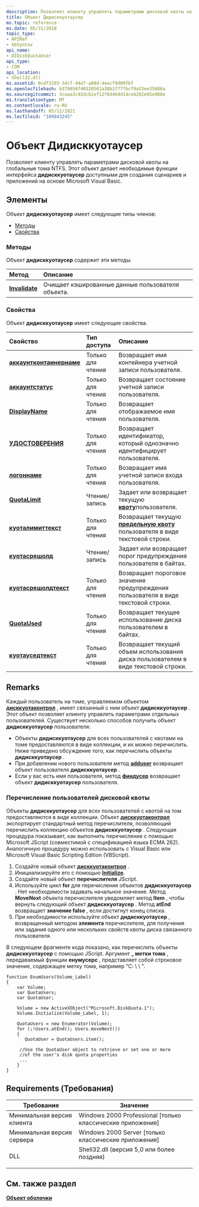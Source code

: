 ```yaml
---
description: Позволяет клиенту управлять параметрами дисковой квоты на глобальные тома NTFS. Этот объект делает необходимые функции интерфейса Дидисккуотаусер доступными для создания сценариев и приложений на основе Microsoft Visual Basic.
title: Объект Дидисккуотаусер
ms.topic: reference
ms.date: 05/31/2018
topic_type:
- APIRef
- kbSyntax
api_name:
- DIDiskQuotaUser
api_type:
- COM
api_location:
- Shell32.dll
ms.assetid: 0cdf3293-3dcf-44e7-a80d-4eacf9d09fbf
ms.openlocfilehash: b370056f40320561a38b1f77fbcf9a53ee35686a
ms.sourcegitcommit: 3caaa3c92dcb1ef12f84464d14ce6262e65e988e
ms.translationtype: MT
ms.contentlocale: ru-RU
ms.lasthandoff: 05/12/2021
ms.locfileid: "109843245"
---
```

# <a name="didiskquotauser-object"></a>Объект Дидисккуотаусер

Позволяет клиенту управлять параметрами дисковой квоты на глобальные тома NTFS. Этот объект делает необходимые функции интерфейса **дидисккуотаусер** доступными для создания сценариев и приложений на основе Microsoft Visual Basic.

## <a name="members"></a>Элементы

Объект **дидисккуотаусер** имеет следующие типы членов:

-   [Методы](#methods)
-   [Свойства](#properties)

### <a name="methods"></a>Методы

Объект **дидисккуотаусер** содержит эти методы.



| Метод                                           | Описание                                             |
|:-------------------------------------------------|:--------------------------------------------------------|
| [**Invalidate**](didiskquotauser-invalidate.md) | Очищает кэшированные данные пользователя объекта.<br/> |



 

### <a name="properties"></a>Свойства

Объект **дидисккуотаусер** имеет следующие свойства.



| Свойство                                                                        | Тип доступа           | Описание                                                                                          |
|:--------------------------------------------------------------------------------|:----------------------|:-----------------------------------------------------------------------------------------------------|
| [**аккаунтконтаинернаме**](didiskquotauser-accountcontainername.md)<br/> | Только для чтения<br/>  | Возвращает имя контейнера учетной записи пользователя.<br/>                                            |
| [**аккаунтстатус**](didiskquotauser-accountstatus.md)<br/>               | Только для чтения<br/>  | Возвращает состояние учетной записи пользователя.<br/>                                                    |
| [**DisplayName**](didiskquotauser-displayname.md)<br/>                   | Только для чтения<br/>  | Возвращает отображаемое имя пользователя.<br/>                                                             |
| [**УДОСТОВЕРЕНИЯ**](didiskquotauser-id.md)<br/>                                     | Только для чтения<br/>  | Возвращает идентификатор, который однозначно идентифицирует пользователя.<br/>                                             |
| [**логоннаме**](didiskquotauser-logonname.md)<br/>                       | Только для чтения<br/>  | Возвращает имя учетной записи входа пользователя.<br/>                                                       |
| [**QuotaLimit**](didiskquotauser-quotalimit.md)<br/>                     | Чтение/запись<br/> | Задает или возвращает текущую [**квоту**](diskquotacontrol-object.md)пользователя.<br/>           |
| [**куоталимиттекст**](didiskquotauser-quotalimittext.md)<br/>             | Только для чтения<br/>  | Возвращает текущую [**предельную квоту**](diskquotacontrol-object.md) пользователя в виде текстовой строки. <br/> |
| [**куотасрешолд**](didiskquotauser-quotathreshold.md)<br/>             | Чтение/запись<br/> | Задает или возвращает порог предупреждения пользователя в байтах.<br/>                                      |
| [**куотасрешолдтекст**](didiskquotauser-quotathresholdtext.md)<br/>     | Только для чтения<br/>  | Возвращает пороговое значение предупреждения пользователя в виде текстовой строки.<br/>                                       |
| [**QuotaUsed**](didiskquotauser-quotaused.md)<br/>                       | Только для чтения<br/>  | Возвращает текущее использование диска пользователем в байтах.<br/>                                             |
| [**куотауседтекст**](didiskquotauser-quotausedtext.md)<br/>               | Только для чтения<br/>  | Возвращает текущий объем использования диска пользователем в виде текстовой строки.<br/>                                      |



 

## <a name="remarks"></a>Remarks

Каждый пользователь на томе, управляемом объектом [**дисккуотаконтрол**](diskquotacontrol-object.md) , имеет связанный с ним объект **дидисккуотаусер** . Этот объект позволяет клиенту управлять параметрами отдельных пользователей. Существует несколько способов получить объект **дидисккуотаусер** пользователя:

-   Объекты **дидисккуотаусер** для всех пользователей с квотами на томе предоставляются в виде коллекции, и их можно перечислить. Ниже приведено обсуждение того, как перечислить объекты **дидисккуотаусер** .
-   При добавлении нового пользователя метод [**adduser**](diskquotacontrol-adduser.md) возвращает объект пользователя **дидисккуотаусер** .
-   Если у вас есть имя пользователя, метод [**финдусер**](diskquotacontrol-finduser.md) возвращает объект **дидисккуотаусер** пользователя.

### <a name="enumerating-disk-quota-users"></a>Перечисление пользователей дисковой квоты

Объекты **дидисккуотаусер** для всех пользователей с квотой на том предоставляются в виде коллекции. Объект [**дисккуотаконтрол**](diskquotacontrol-object.md) экспортирует стандартный метод перечислителя, позволяющий перечислить коллекцию объектов **дидисккуотаусер** . Следующая процедура показывает, как выполнить перечисление с помощью Microsoft JScript (совместимой с спецификацией языка ECMA 262). Аналогичную процедуру можно использовать с Visual Basic или Microsoft Visual Basic Scripting Edition (VBScript).

1.  Создайте новый объект [**дисккуотаконтрол**](diskquotacontrol-object.md) .
2.  Инициализируйте его с помощью [**Initialize**](diskquotacontrol-initialize.md).
3.  Создайте новый объект **перечислителя** JScript.
4.  Используйте цикл **for** для перечисления объектов **дидисккуотаусер** . Нет необходимости задавать начальное значение. Метод **MoveNext** объекта перечислителя уведомляет метод **Item** , чтобы вернуть следующий объект **дидисккуотаусер** . Метод **atEnd** возвращает **значение false** , если достигнут конец списка.
5.  При необходимости используйте объект **дидисккуотаусер** , возвращенный методом **элемента** перечислителя, для получения или задания одного или нескольких свойств квоты диска связанного пользователя.

В следующем фрагменте кода показано, как перечислить объекты **дидисккуотаусер** с помощью JScript. Аргумент **\_ метки тома** , передаваемый функции **енумусерс** , представляет собой строковое значение, содержащее метку тома, например "C: \\ \\ ".


```
function EnumUsers(Volume_Label)
{
    var Volume;
    var QuotaUsers;
    var QuotaUser;

    Volume = new ActiveXObject("Microsoft.DiskQuota.1");
    Volume.Initialize(Volume_Label, 1);

    QuotaUsers = new Enumerator(Volume);
    for (;!Users.atEnd(); Users.moveNext())
    {
       QuotaUser = QuotaUsers.item();

     //Use the QuotaUser object to retrieve or set one or more
     //of the user's disk quota properties
     ...
    }
}
```



## <a name="requirements"></a>Requirements (Требования)



| Требование | Значение |
|-------------------------------------|---------------------------------------------------------------------------------------------------------------|
| Минимальная версия клиента<br/> | Windows 2000 Professional \[только классические приложения\]<br/>                                                    |
| Минимальная версия сервера<br/> | Windows 2000 Server \[только классические приложения\]<br/>                                                          |
| DLL<br/>                      | <dl> <dt>Shell32.dll (версия 5,0 или более поздняя)</dt> </dl> |



## <a name="see-also"></a>См. также раздел

<dl> <dt>

[**Объект оболочки**](shell.md)
</dt> </dl>

 

 




